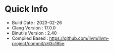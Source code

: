 # Quick Info
* Build Date : 2023-02-26
* Clang Version : 17.0.0
* Binutils Version : 2.40
* Compiled Based : https://github.com/llvm/llvm-project/commit/c63c185e
